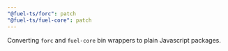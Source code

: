 ```yaml
---
"@fuel-ts/forc": patch
"@fuel-ts/fuel-core": patch
---
```


Converting `forc` and `fuel-core` bin wrappers to plain Javascript packages.
